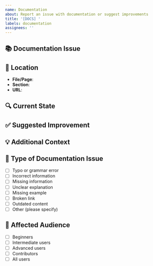 ```yaml
---
name: Documentation
about: Report an issue with documentation or suggest improvements
title: '[DOCS] '
labels: documentation
assignees: ''
---
```


## 📚 Documentation Issue

<!-- Describe the documentation issue or improvement -->

## 📍 Location

<!-- Where is the documentation issue? -->

- **File/Page**: 
- **Section**: 
- **URL**: 

## 🔍 Current State

<!-- What does the current documentation say? -->

## ✅ Suggested Improvement

<!-- What should the documentation say instead? -->

## 💡 Additional Context

<!-- Any additional information that would help improve the documentation -->

## 📝 Type of Documentation Issue

- [ ] Typo or grammar error
- [ ] Incorrect information
- [ ] Missing information
- [ ] Unclear explanation
- [ ] Missing example
- [ ] Broken link
- [ ] Outdated content
- [ ] Other (please specify)

## 🎯 Affected Audience

<!-- Who would benefit from this documentation improvement? -->

- [ ] Beginners
- [ ] Intermediate users
- [ ] Advanced users
- [ ] Contributors
- [ ] All users
